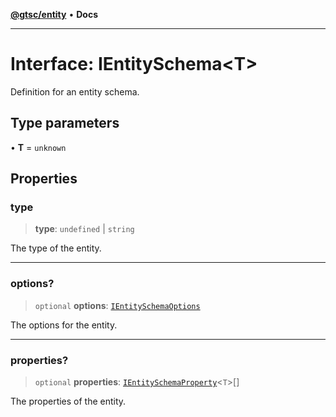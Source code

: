 [**@gtsc/entity**](../overview.md) • **Docs**

***

# Interface: IEntitySchema\<T\>

Definition for an entity schema.

## Type parameters

• **T** = `unknown`

## Properties

### type

> **type**: `undefined` \| `string`

The type of the entity.

***

### options?

> `optional` **options**: [`IEntitySchemaOptions`](IEntitySchemaOptions.md)

The options for the entity.

***

### properties?

> `optional` **properties**: [`IEntitySchemaProperty`](IEntitySchemaProperty.md)\<`T`\>[]

The properties of the entity.
